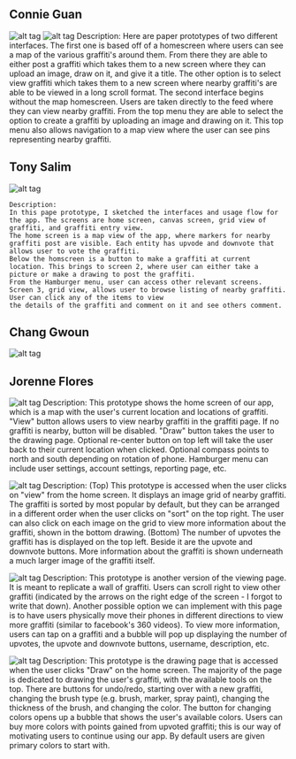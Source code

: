 Connie Guan
---
![alt tag](images/prototypesConnie1.JPG)
![alt tag](images/prototypesConnie2.JPG)
   Description:
   Here are paper prototypes of two different interfaces. The first one is based off
   of a homescreen where users can see a map of the various graffiti's around them.
   From there they are able to either post a graffiti which takes them to a new
   screen where they can upload an image, draw on it, and give it a title. The other
   option is to select view graffiti which takes them to a new screen where nearby
   graffiti's are able to be viewed in a long scroll format. 
   The second interface begins without the map homescreen. Users are taken
   directly to the feed where they can view nearby graffiti. From the top menu 
   they are able to select the option to create a graffiti by uploading an image
   and drawing on it. This top menu also allows navigation to a map view
   where the user can see pins representing nearby graffiti. 

Tony Salim
---
![alt tag](images/pptype_tony.jpg)

    Description:
    In this pape prototype, I sketched the interfaces and usage flow for the app. The screens are home screen, canvas screen, grid view of graffiti, and graffiti entry view. 
    The home screen is a map view of the app, where markers for nearby graffiti post are visible. Each entity has upvode and downvote that allows user to vote the graffiti. 
    Below the homscreen is a button to make a graffiti at current location. This brings to screen 2, where user can either take a picture or make a drawing to post the graffiti.
    From the Hamburger menu, user can access other relevant screens. Screen 3, grid view, allows user to browse listing of nearby graffiti. User can click any of the items to view
    the details of the graffiti and comment on it and see others comment. 


Chang Gwoun
---
![alt tag](images/paperProto_Chang.jpeg)

Jorenne Flores
---
![alt tag](images/prototype_jorenne1.jpg)
Description: This prototype shows the home screen of our app, which is a map with the user's current location and locations of graffiti. "View" button allows users to view nearby graffiti in the graffiti page. If no graffiti is nearby, button will be disabled. "Draw" button takes the user to the drawing page. Optional re-center button on top left will take the user back to their current location when clicked. Optional compass points to north and south depending on rotation of phone. Hamburger menu can include user settings, account settings, reporting page, etc.

![alt tag](images/prototype_jorenne2.jpg)
Description: (Top) This prototype is accessed when the user clicks on "view" from the home screen. It displays an image grid of nearby graffiti. The graffiti is sorted by most popular by default, but they can be arranged in a different order when the user clicks on "sort" on the top right. The user can also click on each image on the grid to view more information about the graffiti, shown in the bottom drawing. (Bottom) The number of upvotes the graffiti has is displayed on the top left. Beside it are the upvote and downvote buttons. More information about the graffiti is shown underneath a much larger image of the graffiti itself.

![alt tag](images/prototype_jorenne3.jpg)
Description: This prototype is another version of the viewing page. It is meant to replicate a wall of graffiti. Users can scroll right to view other graffiti (indicated by the arrows on the right edge of the screen - I forgot to write that down). Another possible option we can implement with this page is to have users physically move their phones in different directions to view more graffiti (similar to facebook's 360 videos). To view more information, users can tap on a graffiti and a bubble will pop up displaying the number of upvotes, the upvote and downvote buttons, username, description, etc.

![alt tag](images/prototype_jorenne4.jpg)
Description: This prototype is the drawing page that is accessed when the user clicks "Draw" on the home screen. The majority of the page is dedicated to drawing the user's graffiti, with the available tools on the top. There are buttons for undo/redo, starting over with a new graffiti, changing the brush type (e.g. brush, marker, spray paint), changing the thickness of the brush, and changing the color. The button for changing colors opens up a bubble that shows the user's available colors. Users can buy more colors with points gained from upvoted graffiti; this is our way of motivating users to continue using our app. By default users are given primary colors to start with.
